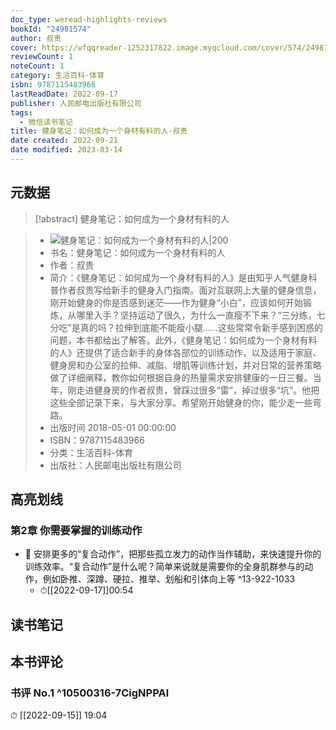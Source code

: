 ```yaml
---
doc_type: weread-highlights-reviews
bookId: "24981574"
author: 叔贵
cover: https://wfqqreader-1252317822.image.myqcloud.com/cover/574/24981574/t7_24981574.jpg
reviewCount: 1
noteCount: 1
category: 生活百科-体育
isbn: 9787115483966
lastReadDate: 2022-09-17
publisher: 人民邮电出版社有限公司
tags:
  - 微信读书笔记
title: 健身笔记：如何成为一个身材有料的人-叔贵
date created: 2022-09-21
date modified: 2023-03-14
---
```


## 元数据

>[!abstract] 健身笔记：如何成为一个身材有料的人

> - ![健身笔记：如何成为一个身材有料的人|200](https://wfqqreader-1252317822.image.myqcloud.com/cover/574/24981574/t7_24981574.jpg)
> - 书名：健身笔记：如何成为一个身材有料的人
> - 作者：叔贵
> - 简介：《健身笔记：如何成为一个身材有料的人》是由知乎人气健身科普作者叔贵写给新手的健身入门指南。面对互联网上大量的健身信息，刚开始健身的你是否感到迷茫——作为健身“小白”，应该如何开始锻炼，从哪里入手？坚持运动了很久，为什么一直瘦不下来？“三分练，七分吃”是真的吗？拉伸到底能不能瘦小腿……这些常常令新手感到困惑的问题，本书都给出了解答。此外，《健身笔记：如何成为一个身材有料的人》还提供了适合新手的身体各部位的训练动作，以及适用于家庭、健身房和办公室的拉伸、减脂、增肌等训练计划，并对日常的营养策略做了详细阐释，教你如何根据自身的热量需求安排健康的一日三餐。当年，刚走进健身房的作者叔贵，曾踩过很多“雷”，掉过很多“坑”。他把这些全部记录下来，与大家分享。希望刚开始健身的你，能少走一些弯路。
> - 出版时间 2018-05-01 00:00:00
> - ISBN：9787115483966
> - 分类：生活百科-体育
> - 出版社：人民邮电出版社有限公司

## 高亮划线

### 第2章 你需要掌握的训练动作

- 📌 安排更多的“复合动作”，把那些孤立发力的动作当作辅助，来快速提升你的训练效率。“复合动作”是什么呢？简单来说就是需要你的全身肌群参与的动作，例如卧推、深蹲、硬拉、推举、划船和引体向上等 ^13-922-1033
	- ⏱[[2022-09-17]]00:54

## 读书笔记

## 本书评论

### 书评 No.1 ^10500316-7CigNPPAl

⏱ [[2022-09-15]] 19:04
